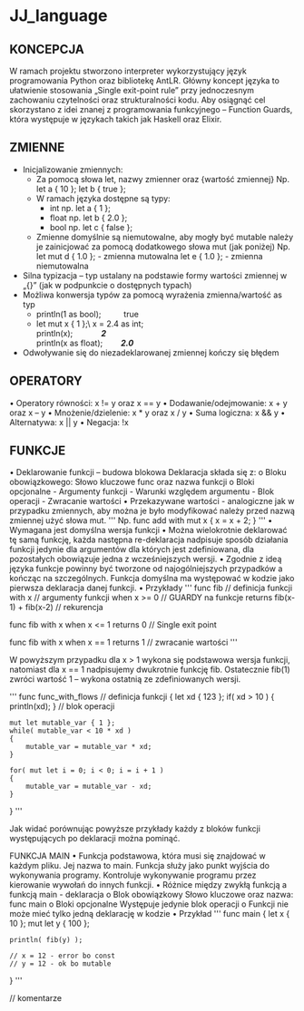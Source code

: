 # JJ_language





## KONCEPCJA
W ramach projektu stworzono interpreter wykorzystujący język programowania Python oraz bibliotekę AntLR.
Główny koncept języka to ułatwienie stosowania „Single exit-point rule” przy jednoczesnym zachowaniu czytelności oraz strukturalności kodu.
Aby osiągnąć cel skorzystano z idei znanej z programowania funkcyjnego – Function Guards, która występuje w językach takich jak Haskell oraz Elixir.

## ZMIENNE
- Inicjalizowanie zmiennych:
    - Za pomocą słowa let, nazwy zmienner oraz {wartość zmiennej}
        Np.  	let a { 10 };
        let b { true };
    - W ramach języka dostępne są typy:
        - int 	np. let a { 1 };
        - float	np. let b { 2.0 };
        - bool	np. let c { false };
    - Zmienne domyślnie są niemutowalne, aby mogły być mutable należy je zainicjować za pomocą dodatkowego słowa mut (jak poniżej)
    Np.	let mut d { 1.0 };	- zmienna mutowalna
    let e { 1.0 };		- zmienna niemutowalna
- Silna typizacja – typ ustalany na podstawie formy wartości zmiennej w „{}” (jak w podpunkcie o dostępnych typach)
- Możliwa konwersja typów za pomocą wyrażenia zmienna/wartość as typ
    - println(1 as bool); &emsp; &emsp; true
    - let mut x { 1 };\ 
        x = 2.4 as int;\
        println(x); &emsp;&emsp;&emsp; ***2***\
        println(x as float);&emsp;&emsp; ***2.0***
- Odwoływanie się do niezadeklarowanej zmiennej kończy się błędem
## OPERATORY
•	Operatory równości: x != y oraz  x == y
•	Dodawanie/odejmowanie: x + y oraz x – y
•	Mnożenie/dzielenie: x * y oraz x / y
•	Suma logiczna: x && y
•	Alternatywa: x || y
•	Negacja: !x
## FUNKCJE
•	Deklarowanie funkcji – budowa blokowa
    Deklaracja składa się z:
    o	Bloku obowiązkowego:
    Słowo kluczowe func oraz nazwa funkcji
    o	Bloki opcjonalne
        - Argumenty funkcji 
        - Warunki względem argumentu
        - Blok operacji
        - Zwracanie wartości
•	Przekazywane wartości - analogiczne jak w przypadku zmiennych, aby można je było modyfikować należy przed nazwą zmiennej użyć słowa mut.
'''
Np.
func add
with mut x
{
    	    x = x + 2; 
}
'''
•	Wymagana jest domyślna wersja funkcji
•	Można wielokrotnie deklarować tę samą funkcję, każda następna re-deklaracja nadpisuje sposób działania funkcji jedynie dla argumentów dla których jest zdefiniowana, dla pozostałych obowiązuje jedna z wcześniejszych wersji.
•	Zgodnie z ideą języka funkcje powinny być tworzone od najogólniejszych przypadków a kończąc na szczególnych. Funkcja domyślna ma występować w kodzie jako pierwsza deklaracja danej funkcji.
•	Przykłady
'''
func fib                        // definicja funkcji
with x                          // argumenty funkcji
when x >= 0                     // GUARDY na funkcje
returns fib(x-1) + fib(x-2)     // rekurencja 

func fib
with x
when x <= 1 
returns 0                       // Single exit point

func fib
with x
when x == 1
returns 1                       // zwracanie wartości
'''

W powyższym przypadku dla x > 1 wykona się podstawowa wersja funkcji, natomiast dla 
x == 1 nadpisujemy dwukrotnie funkcję fib. Ostatecznie fib(1) zwróci wartość 1 – wykona ostatnią ze zdefiniowanych wersji.

'''
func func_with_flows                            // definicja funkcji
{ 
    let xd { 123 }; 
    if( xd > 10 )
    {
        println(xd); 
    }                                           // blok operacji

    mut let mutable_var { 1 }; 
    while( mutable_var < 10 * xd ) 
    {
        mutable_var = mutable_var * xd;
    }

    for( mut let i = 0; i < 0; i = i + 1 )
    {
        mutable_var = mutable_var - xd;
    }
}
'''

Jak widać porównując powyższe przykłady każdy z bloków funkcji występujących po deklaracji można pominąć.

FUNKCJA MAIN
•	Funkcja podstawowa, która musi się znajdować w każdym pliku. Jej nazwa to main. Funkcja służy jako punkt wyjścia do wykonywania programy. Kontroluje wykonywanie programu przez kierowanie wywołań do innych funkcji.
•	Różnice między zwykłą funkcją a funkcją main - deklaracja
    o	Blok obowiązkowy 
        Słowo kluczowe oraz nazwa: func main
    o	Bloki opcjonalne 
        Występuje jedynie blok operacji
    o	Funkcji nie może mieć tylko jedną deklarację w kodzie
•	Przykład
'''
func main 
{
    let x { 10 }; 
    mut let y { 100 }; 

    println( fib(y) );

    // x = 12 - error bo const
    // y = 12 - ok bo mutable
} 
'''	









// komentarze



